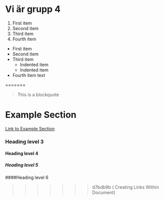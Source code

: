 # Vi är grupp 4

1. First item
2. Second item
3. Third item
4. Fourth item

- First item
- Second item
- Third item
    - Indented item
    - Indented item
- Fourth item
text









=======
> This is a blockquote
# Example Section
[Link to Example Section](#example-section)

### Heading level 3
#### Heading level 4
##### Heading level 5
####Heading level 6

>>>>>>> d7bdb9b ( Creating Links Within Document)
